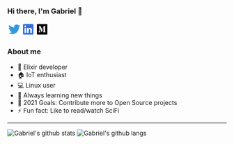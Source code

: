 ### Hi there, I'm Gabriel 👋

<a href="https://twitter.com/lgr0ldan">
  <img align="left" alt="Gabriel Roldán | Twitter" width="32px" src="assets/twitter.svg" />
</a> <a href="https://www.linkedin.com/in/luisgabrielroldan/">
  <img align="left" alt="Gabriel Roldán | LinkedIn" width="32px" src="assets/linkedin.svg" />
</a> <a href="https://medium.com/@luisgabrielroldan">
  <img align="left" alt="Gabriel Roldán | Medium" width="32px" src="assets/medium.svg" />
</a>
<br />
<br />

### About me

- 🧪 Elixir developer
- 🏠 IoT enthusiast
- 💻 Linux user
- 🌱 Always learning new things
- 🥅 2021 Goals: Contribute more to Open Source projects
- ⚡ Fun fact: Like to read/watch SciFi

---

![Gabriel's github stats](https://github-readme-stats.vercel.app/api?username=luisgabrielroldan&count_private=true&show_icons=true)
![Gabriel's github langs](https://github-readme-stats.vercel.app/api/top-langs/?username=luisgabrielroldan&layout=compact&langs_count=8)
